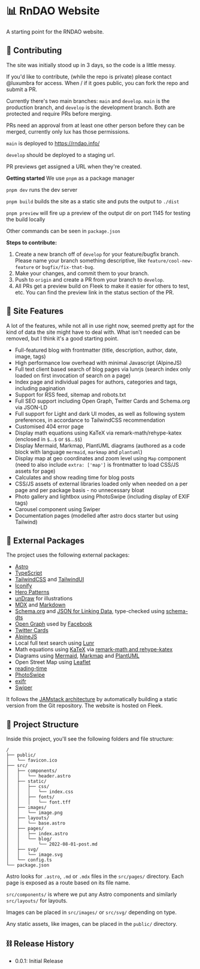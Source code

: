 # 📊 RnDAO Website
A starting point for the RNDAO website.

## :construction_worker: Contributing
The site was initially stood up in 3 days, so the code is a little messy. 

If you'd like to contribute, (while the repo is private) please contact @luxumbra for access. When / if it goes public, you can fork the repo and submit a PR.

Currently there's two main branches: `main` and `develop`.  `main` is the production branch, and `develop` is the development branch. Both are protected and require PRs before merging.

PRs need an approval from at least one other person before they can be merged, currently only lux has those permissions.

`main` is deployed to https://rndao.info/

`develop` should be deployed to a staging url.

PR previews get assigned a URL when they're created.

**Getting started**
We use `pnpm` as a package manager

`pnpm dev` runs the dev server

`pnpm build` builds the site as a static site and puts the output to `./dist`

`pnpm preview` will fire up a preview of the output dir on port 1145 for testing the build locally

Other commands can be seen in `package.json`

**Steps to contribute:**
1. Create a new branch off of `develop` for your feature/bugfix branch. Please name your branch something descriptive, like `feature/cool-new-feature` or `bugfix/fix-that-bug`.
2. Make your changes, and commit them to your branch.
3. Push to `origin` and create a PR from your branch to `develop`.
4. All PRs get a preview build on Fleek to make it easier for others to test, etc. You can find the preview link in the status section of the PR.


## 🎉 Site Features
A lot of the features, while not all in use right now, seemed pretty apt for the kind of data the site might have to deal with. What isn't needed can be removed, but I think it's a good starting point.

- Full-featured blog with frontmatter (title, description, author, date, image, tags)
- High performance low overhead with minimal Javascript (AlpineJS)
- Full text client based search of blog pages via lunrjs (search index only loaded on first invocation of search on a page)
- Index page and individual pages for authors, categories and tags, including pagination
- Support for RSS feed, sitemap and robots.txt
- Full SEO support including Open Graph, Twitter Cards and Schema.org via JSON-LD
- Full support for Light and dark UI modes, as well as following system preferences, in accordance to TailwindCSS recommendation
- Customised 404 error page
- Display math equations using KaTeX via remark-math/rehype-katex (enclosed in `$`...`$` or `$$`...`$$`)
- Display Mermaid, Markmap, PlantUML diagrams (authored as a code block with language `mermaid`, `markmap` and `plantuml`)
- Display map at geo coordinates and zoom level using `Map` component (need to also include `extra: ['map']` is frontmatter to load CSS/JS assets for page)
- Calculates and show reading time for blog posts
- CSS/JS assets of external libraries loaded only when needed on a per page and per package basis - no unnecessary bloat
- Photo gallery and lightbox using PhotoSwipe (including display of EXIF tags)
- Carousel component using Swiper
- Documentation pages (modelled after astro docs starter but using Tailwind)


## :toolbox: External Packages

The project uses the following external packages:

- [Astro](https://astro.build/)
- [TypeScript](https://www.typescriptlang.org/)
- [TailwindCSS](https://tailwindcss.com) and [TailwindUI](https://tailwindui.com)
- [Iconify](https://iconify.design/)
- [Hero Patterns](https://heropatterns.com/)
- [unDraw](https://undraw.co/) for illustrations
- [MDX](https://mdxjs.com/) and [Markdown](https://www.markdownguide.org/)
- [Schema.org](https://schema.org/) and [JSON for Linking Data](https://json-ld.org/), type-checked using [schema-dts](https://github.com/google/schema-dts)
- [Open Graph](https://ogp.me/) used by [Facebook](https://developers.facebook.com/docs/sharing/webmasters/#markup)
- [Twitter Cards](https://developer.twitter.com/en/docs/twitter-for-websites/cards/overview/abouts-cards)
- [AlpineJS](https://alpinejs.dev)
- Local full text search using [Lunr](https://lunrjs.com)
- Math equations using [KaTeX](https://katex.org) via [remark-math and rehype-katex](https://github.com/remarkjs/remark-math)
- Diagrams using [Mermaid](https://mermaid-js.github.io/mermaid/#/), [Markmap](https://markmap.js.org) and [PlantUML](https://plantuml.com)
- Open Street Map using [Leaflet](https://leafletjs.com/)
- [reading-time](https://github.com/ngryman/reading-time)
- [PhotoSwipe](https://photoswipe.com)
- [exifr](https://mutiny.cz/exifr/)
- [Swiper](https://swiperjs.com/)

It follows the [JAMstack architecture](https://jamstack.org) by automatically building a static version from the Git repository. The website is hosted on Fleek.

## 🧬 Project Structure

Inside this project, you'll see the following folders and file structure:

```text
/
├── public/
│   └── favicon.ico
├── src/
│   ├── components/
│   │   └── header.astro
│   ├── static/
│   │   ├── css/
│   │   │   └── index.css
│   │   ├── fonts/
│   │   │   └── font.tff
│   ├── images/
│   │   └── image.png
│   ├── layouts/
│   │   └── base.astro
│   ├── pages/
│   │   ├── index.astro
│   │   └── blog/
│   │       └── 2022-08-01-post.md
│   ├── svg/
│   │   └── image.svg
│   └── config.ts
└── package.json
```

Astro looks for `.astro`, `.md` or `.mdx` files in the `src/pages/` directory. Each page is exposed as a route based on its file name.

`src/components/` is where we put any Astro components and similarly `src/layouts/` for layouts.

Images can be placed in `src/images/` or `src/svg/` depending on type.

Any static assets, like images, can be placed in the `public/` directory.



## ⛓️ Release History

* 0.0.1: Initial Release
